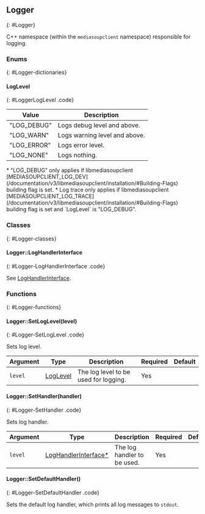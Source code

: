 ## Logger
{: #Logger}

<section markdown="1">

C++ namespace (within the `mediasoupclient` namespace) responsible for logging.

</section>


### Enums
{: #Logger-dictionaries}

<section markdown="1">

#### LogLevel
{: #LoggerLogLevel .code}

<div markdown="1" class="table-wrapper L2">

Value          | Description  
-------------- | -------------
"LOG_DEBUG"    | Logs debug level and above.
"LOG_WARN"     | Logs warning level and above.
"LOG_ERROR"    | Logs error level.
"LOG_NONE"     | Logs nothing.

</div>

<div markdown="1" class="note">
* "LOG_DEBUG" only applies if libmediasoupclient [MEDIASOUPCLIENT_LOG_DEV](/documentation/v3/libmediasoupclient/installation/#Building-Flags) building flag is set.
* Log trace only applies if libmediasoupclient [MEDIASOUPCLIENT_LOG_TRACE](/documentation/v3/libmediasoupclient/installation/#Building-Flags) building flag is set and `LogLevel` is "LOG_DEBUG".
</div>

</section>


### Classes
{: #Logger-classes}

<section markdown="1">

#### Logger::LogHandlerInterface
{: #Logger-LogHandlerInterface .code}

See [LogHandlerInterface](#LoggerLogHandlerInterface).

</section>


### Functions
{: #Logger-functions}

<section markdown="1">

#### Logger::SetLogLevel(level)
{: #Logger-SetLogLevel .code}

Sets log level.

<div markdown="1" class="table-wrapper L3">

Argument    | Type    | Description | Required | Default 
----------- | ------- | ----------- | -------- | ----------
`level`     | [LogLevel](#LoggerLogLevel)| The log level to be used for logging. | Yes |

</div>

#### Logger::SetHandler(handler)
{: #Logger-SetHandler .code}

Sets log handler.

<div markdown="1" class="table-wrapper L3">

Argument | Type    | Description | Required | Default 
-------- | ------- | ----------- | -------- | ----------
`level`  | [LogHandlerInterface\*](#LoggerLogHandlerInterface) | The log handler to be used. | Yes |

</div>

#### Logger::SetDefaultHandler()
{: #Logger-SetDefaultHandler .code}

Sets the default log handler, which prints all log messages to `stdout`.

</section>
